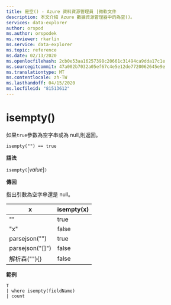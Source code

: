 ```yaml
---
title: 是空() - Azure 資料資源管理員 |微軟文件
description: 本文介紹 Azure 數據資源管理器中的為空()。
services: data-explorer
author: orspod
ms.author: orspodek
ms.reviewer: rkarlin
ms.service: data-explorer
ms.topic: reference
ms.date: 02/13/2020
ms.openlocfilehash: 2cb0e53aa16257398c20661c31494ca9dda17c1e
ms.sourcegitcommit: 47a002b7032a05ef67c4e5e12de7720062645e9e
ms.translationtype: MT
ms.contentlocale: zh-TW
ms.lasthandoff: 04/15/2020
ms.locfileid: "81513612"
---
```

# <a name="isempty"></a>isempty()

如果`true`參數為空字串或為 null,則返回。
    
```kusto
isempty("") == true
```

**語法**

`isempty(`[*value*]`)`

**傳回**

指出引數為空字串還是 null。

|x|isempty(x)
|---|---
| "" | true
|"x" | false
|parsejson("")|true
|parsejson("[]")|false
|解析森(""){}|false

**範例**

```kusto
T
| where isempty(fieldName)
| count
```